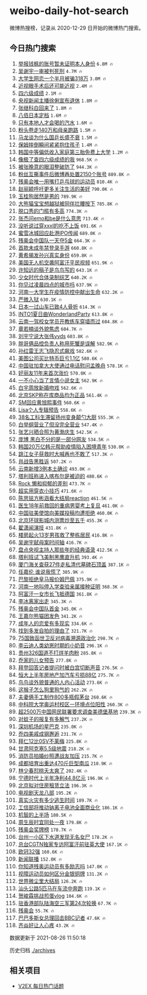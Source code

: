 # weibo-daily-hot-search

微博热搜榜，记录从 2020-12-29 日开始的微博热门搜索。

## 今日热门搜索

<!-- BEGIN -->

1. [举报钱枫的账号暂未证明本人身份](https://s.weibo.com/weibo?q=%23%E4%B8%BE%E6%8A%A5%E9%92%B1%E6%9E%AB%E7%9A%84%E8%B4%A6%E5%8F%B7%E6%9A%82%E6%9C%AA%E8%AF%81%E6%98%8E%E6%9C%AC%E4%BA%BA%E8%BA%AB%E4%BB%BD%23&Refer=top) `6.8M 🔥`
1. [吴谢宇一审被判死刑](https://s.weibo.com/weibo?q=%23%E5%90%B4%E8%B0%A2%E5%AE%87%E4%B8%80%E5%AE%A1%E8%A2%AB%E5%88%A4%E6%AD%BB%E5%88%91%23&Refer=top) `4.7M 🔥`
1. [大学生网恋一个半月被骗318万](https://s.weibo.com/weibo?q=%23%E5%A4%A7%E5%AD%A6%E7%94%9F%E7%BD%91%E6%81%8B%E4%B8%80%E4%B8%AA%E5%8D%8A%E6%9C%88%E8%A2%AB%E9%AA%97318%E4%B8%87%23&Refer=top) `3.0M 🔥`
1. [近视眼手术后还可能近视](https://s.weibo.com/weibo?q=%23%E8%BF%91%E8%A7%86%E7%9C%BC%E6%89%8B%E6%9C%AF%E5%90%8E%E8%BF%98%E5%8F%AF%E8%83%BD%E8%BF%91%E8%A7%86%23&Refer=top) `2.4M 🔥`
1. [四六级成绩](https://s.weibo.com/weibo?q=%23%E5%9B%9B%E5%85%AD%E7%BA%A7%E6%88%90%E7%BB%A9%23&Refer=top) `2.1M 🔥`
1. [央视新闻主播徐俐宣布退休](https://s.weibo.com/weibo?q=%E5%A4%AE%E8%A7%86%E6%96%B0%E9%97%BB%E4%B8%BB%E6%92%AD%E5%BE%90%E4%BF%90%E5%AE%A3%E5%B8%83%E9%80%80%E4%BC%91&Refer=top) `1.8M 🔥`
1. [张继科白回来了](https://s.weibo.com/weibo?q=%23%E5%BC%A0%E7%BB%A7%E7%A7%91%E7%99%BD%E5%9B%9E%E6%9D%A5%E4%BA%86%23&Refer=top) `1.8M 🔥`
1. [八佰日本定档](https://s.weibo.com/weibo?q=%23%E5%85%AB%E4%BD%B0%E6%97%A5%E6%9C%AC%E5%AE%9A%E6%A1%A3%23&Refer=top) `1.6M 🔥`
1. [只有本地人才会喝的汽水](https://s.weibo.com/weibo?q=%23%E5%8F%AA%E6%9C%89%E6%9C%AC%E5%9C%B0%E4%BA%BA%E6%89%8D%E4%BC%9A%E5%96%9D%E7%9A%84%E6%B1%BD%E6%B0%B4%23&Refer=top) `1.6M 🔥`
1. [粉头卷走140万和母亲跑路](https://s.weibo.com/weibo?q=%23%E7%B2%89%E5%A4%B4%E5%8D%B7%E8%B5%B0140%E4%B8%87%E5%92%8C%E6%AF%8D%E4%BA%B2%E8%B7%91%E8%B7%AF%23&Refer=top) `1.5M 🔥`
1. [马龙谈为什么国乒长盛不衰](https://s.weibo.com/weibo?q=%23%E9%A9%AC%E9%BE%99%E8%B0%88%E4%B8%BA%E4%BB%80%E4%B9%88%E5%9B%BD%E4%B9%92%E9%95%BF%E7%9B%9B%E4%B8%8D%E8%A1%B0%23&Refer=top) `1.5M 🔥`
1. [保姆摔倒瞬间紧紧抱住孩子](https://s.weibo.com/weibo?q=%23%E4%BF%9D%E5%A7%86%E6%91%94%E5%80%92%E7%9E%AC%E9%97%B4%E7%B4%A7%E7%B4%A7%E6%8A%B1%E4%BD%8F%E5%AD%A9%E5%AD%90%23&Refer=top) `1.4M 🔥`
1. [韩国中等偏低收入家庭第三胎免费上大学](https://s.weibo.com/weibo?q=%E9%9F%A9%E5%9B%BD%E4%B8%AD%E7%AD%89%E5%81%8F%E4%BD%8E%E6%94%B6%E5%85%A5%E5%AE%B6%E5%BA%AD%E7%AC%AC%E4%B8%89%E8%83%8E%E5%85%8D%E8%B4%B9%E4%B8%8A%E5%A4%A7%E5%AD%A6&Refer=top) `1.2M 🔥`
1. [像极了查四六级成绩的我](https://s.weibo.com/weibo?q=%23%E5%83%8F%E6%9E%81%E4%BA%86%E6%9F%A5%E5%9B%9B%E5%85%AD%E7%BA%A7%E6%88%90%E7%BB%A9%E7%9A%84%E6%88%91%23&Refer=top) `968.5K 🔥`
1. [被张晚意的眼泪整破防了](https://s.weibo.com/weibo?q=%23%E8%A2%AB%E5%BC%A0%E6%99%9A%E6%84%8F%E7%9A%84%E7%9C%BC%E6%B3%AA%E6%95%B4%E7%A0%B4%E9%98%B2%E4%BA%86%23&Refer=top) `944.3K 🔥`
1. [粉丝互撕事件后微博再处置2150个账号](https://s.weibo.com/weibo?q=%23%E7%B2%89%E4%B8%9D%E4%BA%92%E6%92%95%E4%BA%8B%E4%BB%B6%E5%90%8E%E5%BE%AE%E5%8D%9A%E5%86%8D%E5%A4%84%E7%BD%AE2150%E4%B8%AA%E8%B4%A6%E5%8F%B7%23&Refer=top) `889.8K 🔥`
1. [残奥会唯一用嘴打乒乓球的运动员](https://s.weibo.com/weibo?q=%23%E6%AE%8B%E5%A5%A5%E4%BC%9A%E5%94%AF%E4%B8%80%E7%94%A8%E5%98%B4%E6%89%93%E4%B9%92%E4%B9%93%E7%90%83%E7%9A%84%E8%BF%90%E5%8A%A8%E5%91%98%23&Refer=top) `810.4K 🔥`
1. [赵丽颖呼吁更多关注生活的美好](https://s.weibo.com/weibo?q=%23%E8%B5%B5%E4%B8%BD%E9%A2%96%E5%91%BC%E5%90%81%E6%9B%B4%E5%A4%9A%E5%85%B3%E6%B3%A8%E7%94%9F%E6%B4%BB%E7%9A%84%E7%BE%8E%E5%A5%BD%23&Refer=top) `790.0K 🔥`
1. [玉桂狗居然是男的](https://s.weibo.com/weibo?q=%23%E7%8E%89%E6%A1%82%E7%8B%97%E5%B1%85%E7%84%B6%E6%98%AF%E7%94%B7%E7%9A%84%23&Refer=top) `789.9K 🔥`
1. [大熊猫宝宝想越狱被同伴拦腰按下](https://s.weibo.com/weibo?q=%23%E5%A4%A7%E7%86%8A%E7%8C%AB%E5%AE%9D%E5%AE%9D%E6%83%B3%E8%B6%8A%E7%8B%B1%E8%A2%AB%E5%90%8C%E4%BC%B4%E6%8B%A6%E8%85%B0%E6%8C%89%E4%B8%8B%23&Refer=top) `785.8K 🔥`
1. [脱口秀的门槛有多高](https://s.weibo.com/weibo?q=%23%E8%84%B1%E5%8F%A3%E7%A7%80%E7%9A%84%E9%97%A8%E6%A7%9B%E6%9C%89%E5%A4%9A%E9%AB%98%23&Refer=top) `774.3K 🔥`
1. [张杰问emo和be是什么意思](https://s.weibo.com/weibo?q=%23%E5%BC%A0%E6%9D%B0%E9%97%AEemo%E5%92%8Cbe%E6%98%AF%E4%BB%80%E4%B9%88%E6%84%8F%E6%80%9D%23&Refer=top) `713.4K 🔥`
1. [没听说过穿xxxl的吃不上饭](https://s.weibo.com/weibo?q=%23%E6%B2%A1%E5%90%AC%E8%AF%B4%E8%BF%87%E7%A9%BFxxxl%E7%9A%84%E5%90%83%E4%B8%8D%E4%B8%8A%E9%A5%AD%23&Refer=top) `691.6K 🔥`
1. [蜜雪冰城回应赴港IPO传闻](https://s.weibo.com/weibo?q=%23%E8%9C%9C%E9%9B%AA%E5%86%B0%E5%9F%8E%E5%9B%9E%E5%BA%94%E8%B5%B4%E6%B8%AFIPO%E4%BC%A0%E9%97%BB%23&Refer=top) `689.0K 🔥`
1. [残奥会中国队一天夺5金](https://s.weibo.com/weibo?q=%23%E6%AE%8B%E5%A5%A5%E4%BC%9A%E4%B8%AD%E5%9B%BD%E9%98%9F%E4%B8%80%E5%A4%A9%E5%A4%BA5%E9%87%91%23&Refer=top) `664.3K 🔥`
1. [首款未成年禁登录手游](https://s.weibo.com/weibo?q=%23%E9%A6%96%E6%AC%BE%E6%9C%AA%E6%88%90%E5%B9%B4%E7%A6%81%E7%99%BB%E5%BD%95%E6%89%8B%E6%B8%B8%23&Refer=top) `660.8K 🔥`
1. [黄希揭发孙兴真实身份](https://s.weibo.com/weibo?q=%23%E9%BB%84%E5%B8%8C%E6%8F%AD%E5%8F%91%E5%AD%99%E5%85%B4%E7%9C%9F%E5%AE%9E%E8%BA%AB%E4%BB%BD%23&Refer=top) `659.8K 🔥`
1. [美国无人机空袭阿富汗平民视频](https://s.weibo.com/weibo?q=%23%E7%BE%8E%E5%9B%BD%E6%97%A0%E4%BA%BA%E6%9C%BA%E7%A9%BA%E8%A2%AD%E9%98%BF%E5%AF%8C%E6%B1%97%E5%B9%B3%E6%B0%91%E8%A7%86%E9%A2%91%23&Refer=top) `651.9K 🔥`
1. [许知远的稿子是鸟鸟写的](https://s.weibo.com/weibo?q=%E8%AE%B8%E7%9F%A5%E8%BF%9C%E7%9A%84%E7%A8%BF%E5%AD%90%E6%98%AF%E9%B8%9F%E9%B8%9F%E5%86%99%E7%9A%84&Refer=top) `643.1K 🔥`
1. [少女时代合体录制综艺](https://s.weibo.com/weibo?q=%23%E5%B0%91%E5%A5%B3%E6%97%B6%E4%BB%A3%E5%90%88%E4%BD%93%E5%BD%95%E5%88%B6%E7%BB%BC%E8%89%BA%23&Refer=top) `640.2K 🔥`
1. [你见过凌晨四点的城市吗](https://s.weibo.com/weibo?q=%23%E4%BD%A0%E8%A7%81%E8%BF%87%E5%87%8C%E6%99%A8%E5%9B%9B%E7%82%B9%E7%9A%84%E5%9F%8E%E5%B8%82%E5%90%97%23&Refer=top) `637.9K 🔥`
1. [河南一大学生在疫情防控中献出生命](https://s.weibo.com/weibo?q=%23%E6%B2%B3%E5%8D%97%E4%B8%80%E5%A4%A7%E5%AD%A6%E7%94%9F%E5%9C%A8%E7%96%AB%E6%83%85%E9%98%B2%E6%8E%A7%E4%B8%AD%E7%8C%AE%E5%87%BA%E7%94%9F%E5%91%BD%23&Refer=top) `632.2K 🔥`
1. [严微入狱](https://s.weibo.com/weibo?q=%23%E4%B8%A5%E5%BE%AE%E5%85%A5%E7%8B%B1%23&Refer=top) `630.1K 🔥`
1. [日本一过山车已致4人骨折](https://s.weibo.com/weibo?q=%23%E6%97%A5%E6%9C%AC%E4%B8%80%E8%BF%87%E5%B1%B1%E8%BD%A6%E5%B7%B2%E8%87%B44%E4%BA%BA%E9%AA%A8%E6%8A%98%23&Refer=top) `614.3K 🔥`
1. [INTO1夏日曲WonderlandParty](https://s.weibo.com/weibo?q=%23INTO1%E5%A4%8F%E6%97%A5%E6%9B%B2WonderlandParty%23&Refer=top) `613.8K 🔥`
1. [云南一驾校女学员开教练车穿墙而过](https://s.weibo.com/weibo?q=%23%E4%BA%91%E5%8D%97%E4%B8%80%E9%A9%BE%E6%A0%A1%E5%A5%B3%E5%AD%A6%E5%91%98%E5%BC%80%E6%95%99%E7%BB%83%E8%BD%A6%E7%A9%BF%E5%A2%99%E8%80%8C%E8%BF%87%23&Refer=top) `604.8K 🔥`
1. [章若楠谈外貌焦虑](https://s.weibo.com/weibo?q=%23%E7%AB%A0%E8%8B%A5%E6%A5%A0%E8%B0%88%E5%A4%96%E8%B2%8C%E7%84%A6%E8%99%91%23&Refer=top) `604.7K 🔥`
1. [刘宇宁说大张伟yyds](https://s.weibo.com/weibo?q=%23%E5%88%98%E5%AE%87%E5%AE%81%E8%AF%B4%E5%A4%A7%E5%BC%A0%E4%BC%9Fyyds%23&Refer=top) `603.8K 🔥`
1. [胖哥俩品控负责人称用死蟹是误解](https://s.weibo.com/weibo?q=%23%E8%83%96%E5%93%A5%E4%BF%A9%E5%93%81%E6%8E%A7%E8%B4%9F%E8%B4%A3%E4%BA%BA%E7%A7%B0%E7%94%A8%E6%AD%BB%E8%9F%B9%E6%98%AF%E8%AF%AF%E8%A7%A3%23&Refer=top) `582.9K 🔥`
1. [孙红雷王志飞隐忍式飙戏](https://s.weibo.com/weibo?q=%23%E5%AD%99%E7%BA%A2%E9%9B%B7%E7%8E%8B%E5%BF%97%E9%A3%9E%E9%9A%90%E5%BF%8D%E5%BC%8F%E9%A3%99%E6%88%8F%23&Refer=top) `582.6K 🔥`
1. [美图公司买比特币巨亏1.1亿](https://s.weibo.com/weibo?q=%23%E7%BE%8E%E5%9B%BE%E5%85%AC%E5%8F%B8%E4%B9%B0%E6%AF%94%E7%89%B9%E5%B8%81%E5%B7%A8%E4%BA%8F1.1%E4%BA%BF%23&Refer=top) `580.6K 🔥`
1. [中国驻加拿大大使通过电话慰问孟晚舟](https://s.weibo.com/weibo?q=%23%E4%B8%AD%E5%9B%BD%E9%A9%BB%E5%8A%A0%E6%8B%BF%E5%A4%A7%E5%A4%A7%E4%BD%BF%E9%80%9A%E8%BF%87%E7%94%B5%E8%AF%9D%E6%85%B0%E9%97%AE%E5%AD%9F%E6%99%9A%E8%88%9F%23&Refer=top) `578.1K 🔥`
1. [好丽友11年来首次涨价](https://s.weibo.com/weibo?q=%E5%A5%BD%E4%B8%BD%E5%8F%8B11%E5%B9%B4%E6%9D%A5%E9%A6%96%E6%AC%A1%E6%B6%A8%E4%BB%B7&Refer=top) `570.0K 🔥`
1. [一不小心当了言情小说女主](https://s.weibo.com/weibo?q=%23%E4%B8%80%E4%B8%8D%E5%B0%8F%E5%BF%83%E5%BD%93%E4%BA%86%E8%A8%80%E6%83%85%E5%B0%8F%E8%AF%B4%E5%A5%B3%E4%B8%BB%23&Refer=top) `562.9K 🔥`
1. [白宇周放新婚吻戏](https://s.weibo.com/weibo?q=%23%E7%99%BD%E5%AE%87%E5%91%A8%E6%94%BE%E6%96%B0%E5%A9%9A%E5%90%BB%E6%88%8F%23&Refer=top) `562.6K 🔥`
1. [北京SKP称在库商品均为正品](https://s.weibo.com/weibo?q=%23%E5%8C%97%E4%BA%ACSKP%E7%A7%B0%E5%9C%A8%E5%BA%93%E5%95%86%E5%93%81%E5%9D%87%E4%B8%BA%E6%AD%A3%E5%93%81%23&Refer=top) `561.4K 🔥`
1. [SM回应黄旭熙事件](https://s.weibo.com/weibo?q=%23SM%E5%9B%9E%E5%BA%94%E9%BB%84%E6%97%AD%E7%86%99%E4%BA%8B%E4%BB%B6%23&Refer=top) `560.6K 🔥`
1. [Lisa个人专辑预告](https://s.weibo.com/weibo?q=Lisa%E4%B8%AA%E4%BA%BA%E4%B8%93%E8%BE%91%E9%A2%84%E5%91%8A&Refer=top) `558.6K 🔥`
1. [38名工科生滞留扬州变身颠勺大厨](https://s.weibo.com/weibo?q=%2338%E5%90%8D%E5%B7%A5%E7%A7%91%E7%94%9F%E6%BB%9E%E7%95%99%E6%89%AC%E5%B7%9E%E5%8F%98%E8%BA%AB%E9%A2%A0%E5%8B%BA%E5%A4%A7%E5%8E%A8%23&Refer=top) `555.3K 🔥`
1. [白举纲营业了但没完全营业](https://s.weibo.com/weibo?q=%23%E7%99%BD%E4%B8%BE%E7%BA%B2%E8%90%A5%E4%B8%9A%E4%BA%86%E4%BD%86%E6%B2%A1%E5%AE%8C%E5%85%A8%E8%90%A5%E4%B8%9A%23&Refer=top) `547.4K 🔥`
1. [张艺兴晒合照为黄渤庆生](https://s.weibo.com/weibo?q=%23%E5%BC%A0%E8%89%BA%E5%85%B4%E6%99%92%E5%90%88%E7%85%A7%E4%B8%BA%E9%BB%84%E6%B8%A4%E5%BA%86%E7%94%9F%23&Refer=top) `542.5K 🔥`
1. [庞博 黑白不分的是一部分网友](https://s.weibo.com/weibo?q=%E5%BA%9E%E5%8D%9A%20%E9%BB%91%E7%99%BD%E4%B8%8D%E5%88%86%E7%9A%84%E6%98%AF%E4%B8%80%E9%83%A8%E5%88%86%E7%BD%91%E5%8F%8B&Refer=top) `534.5K 🔥`
1. [韩国20万亿韩元帮助疫情陷入困境青年](https://s.weibo.com/weibo?q=%23%E9%9F%A9%E5%9B%BD20%E4%B8%87%E4%BA%BF%E9%9F%A9%E5%85%83%E5%B8%AE%E5%8A%A9%E7%96%AB%E6%83%85%E9%99%B7%E5%85%A5%E5%9B%B0%E5%A2%83%E9%9D%92%E5%B9%B4%23&Refer=top) `530.0K 🔥`
1. [跳江女子获救时大喊再也不敢了](https://s.weibo.com/weibo?q=%23%E8%B7%B3%E6%B1%9F%E5%A5%B3%E5%AD%90%E8%8E%B7%E6%95%91%E6%97%B6%E5%A4%A7%E5%96%8A%E5%86%8D%E4%B9%9F%E4%B8%8D%E6%95%A2%E4%BA%86%23&Refer=top) `517.3K 🔥`
1. [肖战告黑胜诉](https://s.weibo.com/weibo?q=%23%E8%82%96%E6%88%98%E5%91%8A%E9%BB%91%E8%83%9C%E8%AF%89%23&Refer=top) `507.2K 🔥`
1. [云南新增3例本土确诊](https://s.weibo.com/weibo?q=%23%E4%BA%91%E5%8D%97%E6%96%B0%E5%A2%9E3%E4%BE%8B%E6%9C%AC%E5%9C%9F%E7%A1%AE%E8%AF%8A%23&Refer=top) `493.0K 🔥`
1. [塔利班称进入喀布尔是被迫的](https://s.weibo.com/weibo?q=%23%E5%A1%94%E5%88%A9%E7%8F%AD%E7%A7%B0%E8%BF%9B%E5%85%A5%E5%96%80%E5%B8%83%E5%B0%94%E6%98%AF%E8%A2%AB%E8%BF%AB%E7%9A%84%23&Refer=top) `480.6K 🔥`
1. [Rock 懒和抑郁的差别](https://s.weibo.com/weibo?q=Rock%20%E6%87%92%E5%92%8C%E6%8A%91%E9%83%81%E7%9A%84%E5%B7%AE%E5%88%AB&Refer=top) `473.7K 🔥`
1. [超实用穿衣小技巧](https://s.weibo.com/weibo?q=%23%E8%B6%85%E5%AE%9E%E7%94%A8%E7%A9%BF%E8%A1%A3%E5%B0%8F%E6%8A%80%E5%B7%A7%23&Refer=top) `471.6K 🔥`
1. [陈思铭方彬涵看大结局reaction](https://s.weibo.com/weibo?q=%23%E9%99%88%E6%80%9D%E9%93%AD%E6%96%B9%E5%BD%AC%E6%B6%B5%E7%9C%8B%E5%A4%A7%E7%BB%93%E5%B1%80reaction%23&Refer=top) `461.5K 🔥`
1. [医生18年前救回的重病男婴考上复旦](https://s.weibo.com/weibo?q=%23%E5%8C%BB%E7%94%9F18%E5%B9%B4%E5%89%8D%E6%95%91%E5%9B%9E%E7%9A%84%E9%87%8D%E7%97%85%E7%94%B7%E5%A9%B4%E8%80%83%E4%B8%8A%E5%A4%8D%E6%97%A6%23&Refer=top) `461.0K 🔥`
1. [中国驻美使馆向美媒投稿均遭拒绝](https://s.weibo.com/weibo?q=%23%E4%B8%AD%E5%9B%BD%E9%A9%BB%E7%BE%8E%E4%BD%BF%E9%A6%86%E5%90%91%E7%BE%8E%E5%AA%92%E6%8A%95%E7%A8%BF%E5%9D%87%E9%81%AD%E6%8B%92%E7%BB%9D%23&Refer=top) `460.0K 🔥`
1. [北京环球影城内测票炒至五千](https://s.weibo.com/weibo?q=%23%E5%8C%97%E4%BA%AC%E7%8E%AF%E7%90%83%E5%BD%B1%E5%9F%8E%E5%86%85%E6%B5%8B%E7%A5%A8%E7%82%92%E8%87%B3%E4%BA%94%E5%8D%83%23&Refer=top) `455.3K 🔥`
1. [翟潇闻演技](https://s.weibo.com/weibo?q=%23%E7%BF%9F%E6%BD%87%E9%97%BB%E6%BC%94%E6%8A%80%23&Refer=top) `431.8K 🔥`
1. [楼房起火13岁男孩救了整栋居民](https://s.weibo.com/weibo?q=%23%E6%A5%BC%E6%88%BF%E8%B5%B7%E7%81%AB13%E5%B2%81%E7%94%B7%E5%AD%A9%E6%95%91%E4%BA%86%E6%95%B4%E6%A0%8B%E5%B1%85%E6%B0%91%23&Refer=top) `416.8K 🔥`
1. [吴谢宇弑母案时间轴](https://s.weibo.com/weibo?q=%23%E5%90%B4%E8%B0%A2%E5%AE%87%E5%BC%91%E6%AF%8D%E6%A1%88%E6%97%B6%E9%97%B4%E8%BD%B4%23&Refer=top) `416.7K 🔥`
1. [盘点央视主持人那些年的经典语录](https://s.weibo.com/weibo?q=%23%E7%9B%98%E7%82%B9%E5%A4%AE%E8%A7%86%E4%B8%BB%E6%8C%81%E4%BA%BA%E9%82%A3%E4%BA%9B%E5%B9%B4%E7%9A%84%E7%BB%8F%E5%85%B8%E8%AF%AD%E5%BD%95%23&Refer=top) `412.5K 🔥`
1. [塔利班试飞美制黑鹰直升机](https://s.weibo.com/weibo?q=%23%E5%A1%94%E5%88%A9%E7%8F%AD%E8%AF%95%E9%A3%9E%E7%BE%8E%E5%88%B6%E9%BB%91%E9%B9%B0%E7%9B%B4%E5%8D%87%E6%9C%BA%23&Refer=top) `393.4K 🔥`
1. [厦门海关查获27件走私清代墓碑石顶盖](https://s.weibo.com/weibo?q=%23%E5%8E%A6%E9%97%A8%E6%B5%B7%E5%85%B3%E6%9F%A5%E8%8E%B727%E4%BB%B6%E8%B5%B0%E7%A7%81%E6%B8%85%E4%BB%A3%E5%A2%93%E7%A2%91%E7%9F%B3%E9%A1%B6%E7%9B%96%23&Refer=top) `387.1K 🔥`
1. [任嘉伦 谁说我慌了](https://s.weibo.com/weibo?q=%E4%BB%BB%E5%98%89%E4%BC%A6%20%E8%B0%81%E8%AF%B4%E6%88%91%E6%85%8C%E4%BA%86&Refer=top) `385.9K 🔥`
1. [巴黎拒绝皇马报价姆巴佩](https://s.weibo.com/weibo?q=%E5%B7%B4%E9%BB%8E%E6%8B%92%E7%BB%9D%E7%9A%87%E9%A9%AC%E6%8A%A5%E4%BB%B7%E5%A7%86%E5%B7%B4%E4%BD%A9&Refer=top) `375.9K 🔥`
1. [河南一地叫停入学查验亲属接种证明](https://s.weibo.com/weibo?q=%23%E6%B2%B3%E5%8D%97%E4%B8%80%E5%9C%B0%E5%8F%AB%E5%81%9C%E5%85%A5%E5%AD%A6%E6%9F%A5%E9%AA%8C%E4%BA%B2%E5%B1%9E%E6%8E%A5%E7%A7%8D%E8%AF%81%E6%98%8E%23&Refer=top) `368.3K 🔥`
1. [阿富汗一女市长飞抵德国](https://s.weibo.com/weibo?q=%23%E9%98%BF%E5%AF%8C%E6%B1%97%E4%B8%80%E5%A5%B3%E5%B8%82%E9%95%BF%E9%A3%9E%E6%8A%B5%E5%BE%B7%E5%9B%BD%23&Refer=top) `361.8K 🔥`
1. [李冰离家出走](https://s.weibo.com/weibo?q=%23%E6%9D%8E%E5%86%B0%E7%A6%BB%E5%AE%B6%E5%87%BA%E8%B5%B0%23&Refer=top) `345.3K 🔥`
1. [残奥会中国队首金](https://s.weibo.com/weibo?q=%23%E6%AE%8B%E5%A5%A5%E4%BC%9A%E4%B8%AD%E5%9B%BD%E9%98%9F%E9%A6%96%E9%87%91%23&Refer=top) `345.0K 🔥`
1. [王嘉尔熊猫团发色](https://s.weibo.com/weibo?q=%23%E7%8E%8B%E5%98%89%E5%B0%94%E7%86%8A%E7%8C%AB%E5%9B%A2%E5%8F%91%E8%89%B2%23&Refer=top) `341.2K 🔥`
1. [成年人的恋爱有多现实](https://s.weibo.com/weibo?q=%23%E6%88%90%E5%B9%B4%E4%BA%BA%E7%9A%84%E6%81%8B%E7%88%B1%E6%9C%89%E5%A4%9A%E7%8E%B0%E5%AE%9E%23&Refer=top) `334.6K 🔥`
1. [找到多发自拍的理由了](https://s.weibo.com/weibo?q=%23%E6%89%BE%E5%88%B0%E5%A4%9A%E5%8F%91%E8%87%AA%E6%8B%8D%E7%9A%84%E7%90%86%E7%94%B1%E4%BA%86%23&Refer=top) `321.7K 🔥`
1. [75国致函世卫反对病毒溯源政治化](https://s.weibo.com/weibo?q=75%E5%9B%BD%E8%87%B4%E5%87%BD%E4%B8%96%E5%8D%AB%E5%8F%8D%E5%AF%B9%E7%97%85%E6%AF%92%E6%BA%AF%E6%BA%90%E6%94%BF%E6%B2%BB%E5%8C%96&Refer=top) `298.7K 🔥`
1. [李云迪人类幼崽时期的小奶音](https://s.weibo.com/weibo?q=%23%E6%9D%8E%E4%BA%91%E8%BF%AA%E4%BA%BA%E7%B1%BB%E5%B9%BC%E5%B4%BD%E6%97%B6%E6%9C%9F%E7%9A%84%E5%B0%8F%E5%A5%B6%E9%9F%B3%23&Refer=top) `296.1K 🔥`
1. [贵州326国道不打烊羊肉粉](https://s.weibo.com/weibo?q=%23%E8%B4%B5%E5%B7%9E326%E5%9B%BD%E9%81%93%E4%B8%8D%E6%89%93%E7%83%8A%E7%BE%8A%E8%82%89%E7%B2%89%23&Refer=top) `285.8K 🔥`
1. [乔家的儿女预告](https://s.weibo.com/weibo?q=%23%E4%B9%94%E5%AE%B6%E7%9A%84%E5%84%BF%E5%A5%B3%E9%A2%84%E5%91%8A%23&Refer=top) `277.8K 🔥`
1. [拜登回答记者提问时被白宫切断声音](https://s.weibo.com/weibo?q=%23%E6%8B%9C%E7%99%BB%E5%9B%9E%E7%AD%94%E8%AE%B0%E8%80%85%E6%8F%90%E9%97%AE%E6%97%B6%E8%A2%AB%E7%99%BD%E5%AE%AB%E5%88%87%E6%96%AD%E5%A3%B0%E9%9F%B3%23&Refer=top) `276.5K 🔥`
1. [恒大上半年房地产加汽车亏损88亿](https://s.weibo.com/weibo?q=%23%E6%81%92%E5%A4%A7%E4%B8%8A%E5%8D%8A%E5%B9%B4%E6%88%BF%E5%9C%B0%E4%BA%A7%E5%8A%A0%E6%B1%BD%E8%BD%A6%E4%BA%8F%E6%8D%9F88%E4%BA%BF%23&Refer=top) `275.7K 🔥`
1. [鸟鸟谈外貌普通的人内心活动](https://s.weibo.com/weibo?q=%23%E9%B8%9F%E9%B8%9F%E8%B0%88%E5%A4%96%E8%B2%8C%E6%99%AE%E9%80%9A%E7%9A%84%E4%BA%BA%E5%86%85%E5%BF%83%E6%B4%BB%E5%8A%A8%23&Refer=top) `273.6K 🔥`
1. [这猴子怎么狗里狗气的](https://s.weibo.com/weibo?q=%23%E8%BF%99%E7%8C%B4%E5%AD%90%E6%80%8E%E4%B9%88%E7%8B%97%E9%87%8C%E7%8B%97%E6%B0%94%E7%9A%84%23&Refer=top) `262.2K 🔥`
1. [夫妻俩手工制作800多瓶假茅台](https://s.weibo.com/weibo?q=%23%E5%A4%AB%E5%A6%BB%E4%BF%A9%E6%89%8B%E5%B7%A5%E5%88%B6%E4%BD%9C800%E5%A4%9A%E7%93%B6%E5%81%87%E8%8C%85%E5%8F%B0%23&Refer=top) `260.6K 🔥`
1. [中科院大学奥运村校区一环境点位阳性](https://s.weibo.com/weibo?q=%23%E4%B8%AD%E7%A7%91%E9%99%A2%E5%A4%A7%E5%AD%A6%E5%A5%A5%E8%BF%90%E6%9D%91%E6%A0%A1%E5%8C%BA%E4%B8%80%E7%8E%AF%E5%A2%83%E7%82%B9%E4%BD%8D%E9%98%B3%E6%80%A7%23&Refer=top) `260.3K 🔥`
1. [超2500万中国网民联署要求调查美德堡基地](https://s.weibo.com/weibo?q=%23%E8%B6%852500%E4%B8%87%E4%B8%AD%E5%9B%BD%E7%BD%91%E6%B0%91%E8%81%94%E7%BD%B2%E8%A6%81%E6%B1%82%E8%B0%83%E6%9F%A5%E7%BE%8E%E5%BE%B7%E5%A0%A1%E5%9F%BA%E5%9C%B0%23&Refer=top) `239.3K 🔥`
1. [对蚊子的报复有多解气](https://s.weibo.com/weibo?q=%23%E5%AF%B9%E8%9A%8A%E5%AD%90%E7%9A%84%E6%8A%A5%E5%A4%8D%E6%9C%89%E5%A4%9A%E8%A7%A3%E6%B0%94%23&Refer=top) `237.2K 🔥`
1. [深圳机场的星巴克](https://s.weibo.com/weibo?q=%23%E6%B7%B1%E5%9C%B3%E6%9C%BA%E5%9C%BA%E7%9A%84%E6%98%9F%E5%B7%B4%E5%85%8B%23&Refer=top) `235.0K 🔥`
1. [乔四美戚成钢邂逅](https://s.weibo.com/weibo?q=%23%E4%B9%94%E5%9B%9B%E7%BE%8E%E6%88%9A%E6%88%90%E9%92%A2%E9%82%82%E9%80%85%23&Refer=top) `231.7K 🔥`
1. [拜仁12比0SV不莱梅](https://s.weibo.com/weibo?q=%E6%8B%9C%E4%BB%8112%E6%AF%940SV%E4%B8%8D%E8%8E%B1%E6%A2%85&Refer=top) `225.8K 🔥`
1. [甘肃阿克塞5.5级地震](https://s.weibo.com/weibo?q=%E7%94%98%E8%82%83%E9%98%BF%E5%85%8B%E5%A1%9E5.5%E7%BA%A7%E5%9C%B0%E9%9C%87&Refer=top) `218.2K 🔥`
1. [消防员拍婚纱照遭战友加压](https://s.weibo.com/weibo?q=%23%E6%B6%88%E9%98%B2%E5%91%98%E6%8B%8D%E5%A9%9A%E7%BA%B1%E7%85%A7%E9%81%AD%E6%88%98%E5%8F%8B%E5%8A%A0%E5%8E%8B%23&Refer=top) `215.7K 🔥`
1. [成都培育出重达470斤巨型南瓜](https://s.weibo.com/weibo?q=%23%E6%88%90%E9%83%BD%E5%9F%B9%E8%82%B2%E5%87%BA%E9%87%8D%E8%BE%BE470%E6%96%A4%E5%B7%A8%E5%9E%8B%E5%8D%97%E7%93%9C%23&Refer=top) `210.9K 🔥`
1. [林少春怼桃夭太爽了](https://s.weibo.com/weibo?q=%23%E6%9E%97%E5%B0%91%E6%98%A5%E6%80%BC%E6%A1%83%E5%A4%AD%E5%A4%AA%E7%88%BD%E4%BA%86%23&Refer=top) `202.4K 🔥`
1. [宁德时代上半年净利44.8亿元](https://s.weibo.com/weibo?q=%23%E5%AE%81%E5%BE%B7%E6%97%B6%E4%BB%A3%E4%B8%8A%E5%8D%8A%E5%B9%B4%E5%87%80%E5%88%A944.8%E4%BA%BF%E5%85%83%23&Refer=top) `196.9K 🔥`
1. [北京拟对住房租赁立法](https://s.weibo.com/weibo?q=%23%E5%8C%97%E4%BA%AC%E6%8B%9F%E5%AF%B9%E4%BD%8F%E6%88%BF%E7%A7%9F%E8%B5%81%E7%AB%8B%E6%B3%95%23&Refer=top) `196.3K 🔥`
1. [电视剧天龙八部](https://s.weibo.com/weibo?q=%23%E7%94%B5%E8%A7%86%E5%89%A7%E5%A4%A9%E9%BE%99%E5%85%AB%E9%83%A8%23&Refer=top) `195.2K 🔥`
1. [真实火灾有多少逃生时间](https://s.weibo.com/weibo?q=%23%E7%9C%9F%E5%AE%9E%E7%81%AB%E7%81%BE%E6%9C%89%E5%A4%9A%E5%B0%91%E9%80%83%E7%94%9F%E6%97%B6%E9%97%B4%23&Refer=top) `189.7K 🔥`
1. [工信部将推动钠离子电池全面商业化](https://s.weibo.com/weibo?q=%23%E5%B7%A5%E4%BF%A1%E9%83%A8%E5%B0%86%E6%8E%A8%E5%8A%A8%E9%92%A0%E7%A6%BB%E5%AD%90%E7%94%B5%E6%B1%A0%E5%85%A8%E9%9D%A2%E5%95%86%E4%B8%9A%E5%8C%96%23&Refer=top) `186.1K 🔥`
1. [机智的上半场](https://s.weibo.com/weibo?q=%E6%9C%BA%E6%99%BA%E7%9A%84%E4%B8%8A%E5%8D%8A%E5%9C%BA&Refer=top) `180.5K 🔥`
1. [周生辰时宜同处一夜](https://s.weibo.com/weibo?q=%23%E5%91%A8%E7%94%9F%E8%BE%B0%E6%97%B6%E5%AE%9C%E5%90%8C%E5%A4%84%E4%B8%80%E5%A4%9C%23&Refer=top) `179.8K 🔥`
1. [残奥会奖牌榜](https://s.weibo.com/weibo?q=%E6%AE%8B%E5%A5%A5%E4%BC%9A%E5%A5%96%E7%89%8C%E6%A6%9C&Refer=top) `178.7K 🔥`
1. [台州一小区下水道发现无名女尸](https://s.weibo.com/weibo?q=%23%E5%8F%B0%E5%B7%9E%E4%B8%80%E5%B0%8F%E5%8C%BA%E4%B8%8B%E6%B0%B4%E9%81%93%E5%8F%91%E7%8E%B0%E6%97%A0%E5%90%8D%E5%A5%B3%E5%B0%B8%23&Refer=top) `178.2K 🔥`
1. [总台CGTN独家专访阿富汗前驻英大使](https://s.weibo.com/weibo?q=%23%E6%80%BB%E5%8F%B0CGTN%E7%8B%AC%E5%AE%B6%E4%B8%93%E8%AE%BF%E9%98%BF%E5%AF%8C%E6%B1%97%E5%89%8D%E9%A9%BB%E8%8B%B1%E5%A4%A7%E4%BD%BF%23&Refer=top) `167.1K 🔥`
1. [欧冠32强](https://s.weibo.com/weibo?q=%E6%AC%A7%E5%86%A032%E5%BC%BA&Refer=top) `160.6K 🔥`
1. [新闻联播](https://s.weibo.com/weibo?q=%E6%96%B0%E9%97%BB%E8%81%94%E6%92%AD&Refer=top) `152.0K 🔥`
1. [你知道残奥运动员有多励志吗](https://s.weibo.com/weibo?q=%23%E4%BD%A0%E7%9F%A5%E9%81%93%E6%AE%8B%E5%A5%A5%E8%BF%90%E5%8A%A8%E5%91%98%E6%9C%89%E5%A4%9A%E5%8A%B1%E5%BF%97%E5%90%97%23&Refer=top) `147.0K 🔥`
1. [视障运动员如何区分金银铜牌](https://s.weibo.com/weibo?q=%23%E8%A7%86%E9%9A%9C%E8%BF%90%E5%8A%A8%E5%91%98%E5%A6%82%E4%BD%95%E5%8C%BA%E5%88%86%E9%87%91%E9%93%B6%E9%93%9C%E7%89%8C%23&Refer=top) `131.2K 🔥`
1. [世界微尘里大结局](https://s.weibo.com/weibo?q=%23%E4%B8%96%E7%95%8C%E5%BE%AE%E5%B0%98%E9%87%8C%E5%A4%A7%E7%BB%93%E5%B1%80%23&Refer=top) `126.2K 🔥`
1. [汕头公路5匹马在车流中奔跑](https://s.weibo.com/weibo?q=%23%E6%B1%95%E5%A4%B4%E5%85%AC%E8%B7%AF5%E5%8C%B9%E9%A9%AC%E5%9C%A8%E8%BD%A6%E6%B5%81%E4%B8%AD%E5%A5%94%E8%B7%91%23&Refer=top) `119.1K 🔥`
1. [贺峻霖挑战煎蛋vlog](https://s.weibo.com/weibo?q=%23%E8%B4%BA%E5%B3%BB%E9%9C%96%E6%8C%91%E6%88%98%E7%85%8E%E8%9B%8Bvlog%23&Refer=top) `104.6K 🔥`
1. [驻香港部队陆海空三军第24次轮换](https://s.weibo.com/weibo?q=%23%E9%A9%BB%E9%A6%99%E6%B8%AF%E9%83%A8%E9%98%9F%E9%99%86%E6%B5%B7%E7%A9%BA%E4%B8%89%E5%86%9B%E7%AC%AC24%E6%AC%A1%E8%BD%AE%E6%8D%A2%23&Refer=top) `67.7K 🔥`
1. [残奥会](https://s.weibo.com/weibo?q=%E6%AE%8B%E5%A5%A5%E4%BC%9A&Refer=top) `55.7K 🔥`
1. [巴巴多斯女总理回击BBC记者](https://s.weibo.com/weibo?q=%23%E5%B7%B4%E5%B7%B4%E5%A4%9A%E6%96%AF%E5%A5%B3%E6%80%BB%E7%90%86%E5%9B%9E%E5%87%BBBBC%E8%AE%B0%E8%80%85%23&Refer=top) `47.6K 🔥`
1. [齐焱好让人心疼](https://s.weibo.com/weibo?q=%23%E9%BD%90%E7%84%B1%E5%A5%BD%E8%AE%A9%E4%BA%BA%E5%BF%83%E7%96%BC%23&Refer=top) `43.2K 🔥`

数据更新于 2021-08-26 11:50:18

<!-- END -->

历史归档 [./archives](./archives)

## 相关项目

- [V2EX 每日热门话题](https://github.com/boojack/v2ex-daily-hot-topic)
